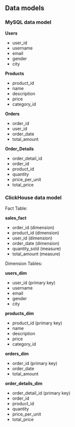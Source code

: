 ## Data models

### MySQL data model

__Users__
- user_id
- username
- email
- gender
- city

__Products__
- product_id
- name
- description
- price
- category_id

__Orders__
- order_id
- user_id
- order_date
- total_amount

__Order_Details__
- order_detail_id
- order_id
- product_id
- quantity
- price_per_unit
- total_price

### ClickHouse data model

Fact Table:

__sales_fact__
- order_id (dimension)
- product_id (dimension)
- user_id (dimension)
- order_date (dimension)
- quantity_sold (measure)
- total_amount (measure)

Dimension Tables:

__users_dim__
- user_id (primary key)
- username
- email
- gender
- city

__products_dim__
- product_id (primary key)
- name
- description
- price
- category_id

__orders_dim__
- order_id (primary key)
- order_date
- total_amount

__order_details_dim__
- order_detail_id (primary key)
- order_id
- product_id
- quantity
- price_per_unit
- total_price